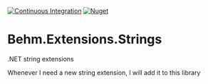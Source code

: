 [![Continuous Integration](https://github.com/behm/string-extensions/actions/workflows/ci.yml/badge.svg)](https://github.com/behm/string-extensions/actions/workflows/ci.yml)
[![Nuget](https://img.shields.io/nuget/v/Behm.Extensions.Strings)](https://www.nuget.org/packages/behm/string-extensions)

# Behm.Extensions.Strings
.NET string extensions

Whenever I need a new string extension, I will add it to this library

